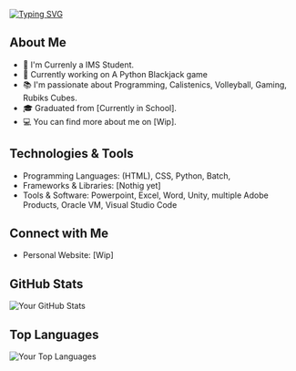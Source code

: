 [![Typing SVG](https://readme-typing-svg.demolab.com/?lines=#Hello,+I'm+@melodingo!+👋;#Studying+IT+specialist+application+development)](https://git.io/typing-svg)

## About Me

- 🌱 I'm Currenly a IMS Student.
- 💼 Currently working on A Python Blackjack game
- 📚 I'm passionate about Programming, Calistenics, Volleyball, Gaming, Rubiks Cubes.
- 🎓 Graduated from [Currently in School].
- 💻 You can find more about me on [Wip].

## Technologies & Tools

- Programming Languages: (HTML), CSS, Python, Batch, 
- Frameworks & Libraries: [Nothig yet]
- Tools & Software: Powerpoint, Excel, Word, Unity, multiple Adobe Products, Oracle VM, Visual Studio Code 

## Connect with Me

- Personal Website: [Wip]

## GitHub Stats

![Your GitHub Stats](https://github-readme-stats.vercel.app/api?username=melodingo&show_icons=true&theme=radical)

## Top Languages

![Your Top Languages](https://github-readme-stats.vercel.app/api/top-langs/?username=melodingo&layout=compact&theme=radical)
